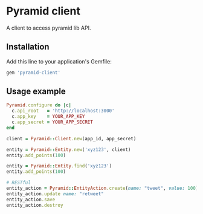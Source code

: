 # Pyramid client

A client to access pyramid lib API.

## Installation

Add this line to your application's Gemfile:

```ruby
gem 'pyramid-client'
```

## Usage example

```ruby
Pyramid.configure do |c|
  c.api_root   = 'http://localhost:3000'
  c.app_key    = YOUR_APP_KEY
  c.app_secret = YOUR_APP_SECRET
end

client = Pyramid::Client.new(app_id, app_secret)

entity = Pyramid::Entity.new('xyz123', client)
entity.add_points(100)

entity = Pyramid::Entity.find('xyz123')
entity.add_points(100)

# RESTful
entity_action = Pyramid::EntityAction.create(name: "tweet", value: 100)
entity_action.update name: "retweet"
entity_action.save
entity_action.destroy
```
